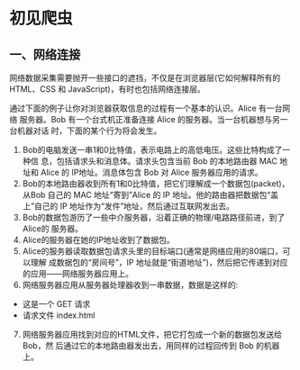 # 初见爬虫

## 一、网络连接

网络数据采集需要抛开一些接口的遮挡，不仅是在浏览器层(它如何解释所有的 HTML、CSS 和 JavaScript)，有时也包括网络连接层。

通过下面的例子让你对浏览器获取信息的过程有一个基本的认识。Alice 有一台网络 服务器。Bob 有一个台式机正准备连接 Alice 的服务器。当一台机器想与另一台机器对话 时，下面的某个行为将会发生。

1. Bob的电脑发送一串1和0比特值，表示电路上的高低电压。这些比特构成了一种信 息，包括请求头和消息体。请求头包含当前 Bob 的本地路由器 MAC 地址和 Alice 的 IP地址。消息体包含 Bob 对 Alice 服务器应用的请求。
2. Bob的本地路由器收到所有1和0比特值，把它们理解成一个数据包(packet)，从Bob
自己的 MAC 地址“寄到”Alice 的 IP 地址。他的路由器把数据包“盖上”自己的 IP 地址作为“发件”地址，然后通过互联网发出去。
3. Bob的数据包游历了一些中介服务器，沿着正确的物理/电路路径前进，到了Alice的
服务器。
4. Alice的服务器在她的IP地址收到了数据包。
5. Alice的服务器读取数据包请求头里的目标端口(通常是网络应用的80端口，可以理解
成数据包的“房间号”，IP 地址就是“街道地址”)，然后把它传递到对应的应用——网络服务器应用上。
6. 网络服务器应用从服务器处理器收到一串数据，数据是这样的:
 - 这是一个 GET 请求
 - 请求文件 index.html
7. 网络服务器应用找到对应的HTML文件，把它打包成一个新的数据包发送给Bob，然
后通过它的本地路由器发出去，用同样的过程回传到 Bob 的机器上。





